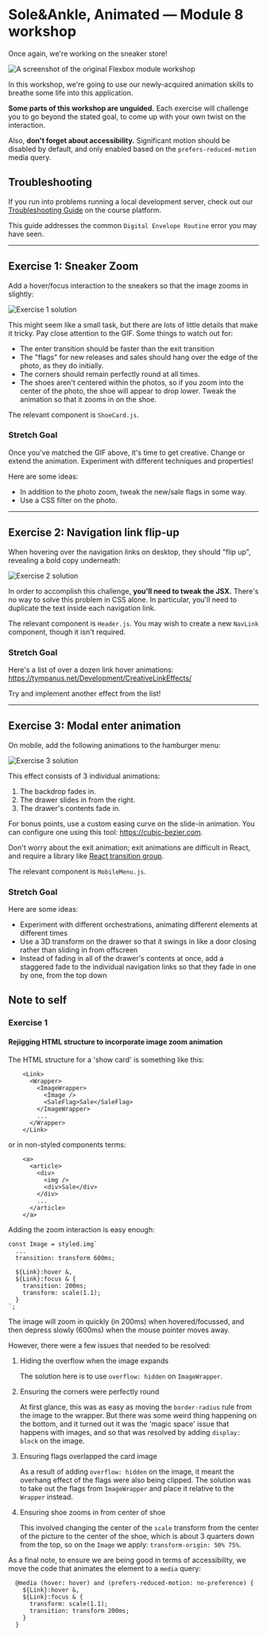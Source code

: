 # Sole&Ankle, Animated — Module 8 workshop

Once again, we're working on the sneaker store!

![A screenshot of the original Flexbox module workshop](./docs/original-desktop.png)

In this workshop, we're going to use our newly-acquired animation skills to breathe some life into this application.

**Some parts of this workshop are unguided.** Each exercise will challenge you to go beyond the stated goal, to come up with your own twist on the interaction.

Also, **don't forget about accessibility.** Significant motion should be disabled by default, and only enabled based on the `prefers-reduced-motion` media query.

## Troubleshooting

If you run into problems running a local development server, check out our [Troubleshooting Guide](https://courses.joshwcomeau.com/troubleshooting) on the course platform.

This guide addresses the common `Digital Envelope Routine` error you may have seen.

---

## Exercise 1: Sneaker Zoom

Add a hover/focus interaction to the sneakers so that the image zooms in slightly:

![Exercise 1 solution](./docs/ex1-solution.gif)

This might seem like a small task, but there are lots of little details that make it tricky. Pay close attention to the GIF. Some things to watch out for:

- The enter transition should be faster than the exit transition
- The "flags" for new releases and sales should hang over the edge of the photo, as they do initially.
- The corners should remain perfectly round at all times.
- The shoes aren't centered within the photos, so if you zoom into the center of the photo, the shoe will appear to drop lower. Tweak the animation so that it zooms in on the shoe.

The relevant component is `ShoeCard.js`.

### Stretch Goal

Once you've matched the GIF above, it's time to get creative. Change or extend the animation. Experiment with different techniques and properties!

Here are some ideas:

- In addition to the photo zoom, tweak the new/sale flags in some way.
- Use a CSS filter on the photo.

---

## Exercise 2: Navigation link flip-up

When hovering over the navigation links on desktop, they should "flip up", revealing a bold copy underneath:

![Exercise 2 solution](./docs/ex2-solution.gif)

In order to accomplish this challenge, **you'll need to tweak the JSX.** There's no way to solve this problem in CSS alone. In particular, you'll need to duplicate the text inside each navigation link.

The relevant component is `Header.js`. You may wish to create a new `NavLink` component, though it isn't required.

### Stretch Goal

Here's a list of over a dozen link hover animations: https://tympanus.net/Development/CreativeLinkEffects/

Try and implement another effect from the list!

---

## Exercise 3: Modal enter animation

On mobile, add the following animations to the hamburger menu:

![Exercise 3 solution](./docs/ex3-solution.gif)

This effect consists of 3 individual animations:

1. The backdrop fades in.
2. The drawer slides in from the right.
3. The drawer's contents fade in.

For bonus points, use a custom easing curve on the slide-in animation. You can configure one using this tool: https://cubic-bezier.com.

Don't worry about the exit animation; exit animations are difficult in React, and require a library like [React transition group](https://reactcommunity.org/react-transition-group/).

The relevant component is `MobileMenu.js`.

### Stretch Goal

Here are some ideas:

- Experiment with different orchestrations, animating different elements at different times
- Use a 3D transform on the drawer so that it swings in like a door closing rather than sliding in from offscreen
- Instead of fading in all of the drawer's contents at once, add a staggered fade to the individual navigation links so that they fade in one by one, from the top down

## Note to self

### Exercise 1

#### Rejigging HTML structure to incorporate image zoom animation

The HTML structure for a 'show card' is something like this:

```
    <Link>
      <Wrapper>
        <ImageWrapper>
          <Image />
          <SaleFlag>Sale</SaleFlag>
        </ImageWrapper>
        ...
      </Wrapper>
    </Link>
```

or in non-styled components terms:

```
    <a>
      <article>
        <div>
          <img />
          <div>Sale</div>
        </div>
        ...
      </article>
    </a>
```

Adding the zoom interaction is easy enough:

```
const Image = styled.img`
  ...
  transition: transform 600ms;

  ${Link}:hover &,
  ${Link}:focus & {
    transition: 200ms;
    transform: scale(1.1);
  }
`;
```

The image will zoom in quickly (in 200ms) when hovered/focussed, and then depress slowly (600ms) when the mouse pointer moves away.

However, there were a few issues that needed to be resolved:

1. Hiding the overflow when the image expands

   The solution here is to use `overflow: hidden` on `ImageWrapper`.

2. Ensuring the corners were perfectly round

   At first glance, this was as easy as moving the `border-radius` rule from the image to the wrapper. But there was some weird thing happening on the bottom, and it turned out it was the 'magic space' issue that happens with images, and so that was resolved by adding `display: block` on the image.

3. Ensuring flags overlapped the card image

   As a result of adding `overflow: hidden` on the image, it meant the overhang effect of the flags were also being clipped. The solution was to take out the flags from `ImageWrapper` and place it relative to the `Wrapper` instead.

4. Ensuring shoe zooms in from center of shoe

   This involved changing the center of the `scale` transform from the center of the picture to the center of the shoe, which is about 3 quarters down from the top, so on the `Image` we apply: `transform-origin: 50% 75%`.

As a final note, to ensure we are being good in terms of accessibility, we move the code that animates the element to a `media` query:

```
  @media (hover: hover) and (prefers-reduced-motion: no-preference) {
    ${Link}:hover &,
    ${Link}:focus & {
      transform: scale(1.1);
      transition: transform 200ms;
    }
  }
```
